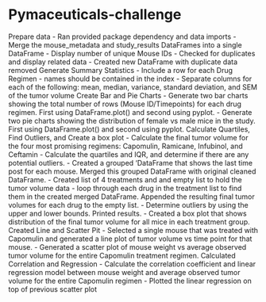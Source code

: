 # Pymaceuticals-challenge

Prepare data
	- Ran provided package dependency and data imports
	- Merge the mouse_metadata and study_results DataFrames into a single DataFrame
	- Display number of unique Mouse IDs
	- Checked for duplicates and display related data
	- Created new DataFrame with duplicate data removed
Generate Summary Statistics
	- Include a row for each Drug Regimen - names should be contained in the index
	- Separate columns for each of the following: mean, median, variance, standard deviation, and SEM of the tumor volume
Create Bar and Pie Charts
	- Generate two bar charts showing the total number of rows (Mouse ID/Timepoints) for each drug regimen. First using DataFrame.plot() and second using pyplot.
	- Generate two pie charts showing the distribution of female vs male mice in the study. First using DataFrame.plot() and second using pyplot.
Calculate Quartiles, Find Outliers, and Create a box plot
	- Calculate the final tumor volume for the four most promising regimens: Capomulin, Ramicane, Infubinol, and Ceftamin
	- Calculate the quartiles and IQR, and determine if there are any potential outliers.
	- Created a grouped ‘DataFrame that shows the last time post for each mouse. Merged this grouped DataFrame with original cleaned DataFrame.
	- Created list of 4 treatments and and empty list to hold the tumor volume data
	- loop through each drug in the treatment list to find them in the created merged DataFrame. Appended the resulting final tumor volumes for each drug to the empty list.
	- Determine outliers by using the upper and lower bounds. Printed results.
	- Created a box plot that shows distribution of the final tumor volume for all mice in each treatment group.
Created Line and Scatter Pit
	- Selected a single mouse that was treated with Capomulin and generated a line plot of tumor volume vs time point for that mouse.
	- Generated a scatter plot of mouse weight vs average observed tumor volume for the entire Capomulin treatment regimen.
Calculated Correlation and Regression
	- Calculate the correlation coefficient and linear regression model between mouse weight and average observed tumor volume for the entire Capomulin regimen
	- Plotted the linear regression on top of previous scatter plot
